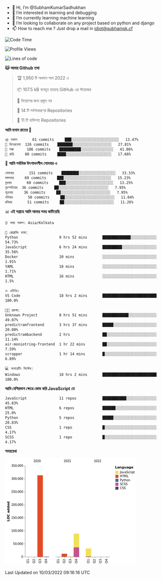 - 👋 Hi, I’m @SubhamKumarSadhukhan
- 👀 I’m interested in learning and debugging
- 🌱 I’m currently learning machine learning
- 💞️ I’m looking to collaborate on any project based on python and django
- 📫 How to reach me ?
      Just drop a mail in idiot@subhamsk.cf

<!---
SubhamKumarSadhukhan/SubhamKumarSadhukhan is a ✨ special ✨ repository because its `README.md` (this file) appears on your GitHub profile.
You can click the Preview link to take a look at your changes.
--->


<!--START_SECTION:waka-->
![Code Time](http://img.shields.io/badge/Code%20Time-240%20hrs%2045%20mins-blue)

![Profile Views](http://img.shields.io/badge/%E0%A6%AA%E0%A7%8D%E0%A6%B0%E0%A7%8B%E0%A6%AB%E0%A6%BE%E0%A6%87%E0%A6%B2%20%E0%A6%A6%E0%A6%B0%E0%A7%8D%E0%A6%B6%E0%A6%A8-0-blue)

![Lines of code](https://img.shields.io/badge/%E0%A6%B9%E0%A7%8D%E0%A6%AF%E0%A6%BE%E0%A6%B2%E0%A7%8B%20%E0%A6%93%E0%A6%AF%E0%A6%BC%E0%A6%BE%E0%A6%B0%E0%A7%8D%E0%A6%B2%E0%A7%8D%E0%A6%A1%20%E0%A6%A5%E0%A7%87%E0%A6%95%E0%A7%87%20%E0%A6%86%E0%A6%AE%E0%A6%BF%20%E0%A6%B2%E0%A6%BF%E0%A6%96%E0%A7%87%E0%A6%9B%E0%A6%BF-448%20Thousand%20%E0%A6%95%E0%A7%8B%E0%A6%A1%E0%A7%87%E0%A6%B0%20%E0%A6%B2%E0%A6%BE%E0%A6%87%E0%A6%A8-blue)

**🐱 আমার Github তথ্য** 

> 🏆 1,950 টি অবদান সাল 2022 এ
 > 
> 📦 107.5 kB ব্যবহৃত হয়েছে GitHub এর স্টরেজের 
 > 
> 🚫 নিয়োগের জন্য প্রস্তুত নয়
 > 
> 📜 14 টি সর্বসাধারণের Repositories 
 > 
> 🔑 11 টি ব্যক্তিগত Repositories  
 > 
**আমি হলাম রাতের 🦉** 

```text
🌞 সকাল       61 commits     ███░░░░░░░░░░░░░░░░░░░░░░   13.47% 
🌆 দিনেরবেলা  126 commits    ███████░░░░░░░░░░░░░░░░░░   27.81% 
🌃 সন্ধা      186 commits    ██████████░░░░░░░░░░░░░░░   41.06% 
🌙 রাত্রি     80 commits     ████░░░░░░░░░░░░░░░░░░░░░   17.66%

```
📅 **আমি সর্বাধিক উৎপাদনশীল সোমবার এ** 

```text
সোমবার       151 commits    ████████░░░░░░░░░░░░░░░░░   33.33% 
মঙ্গলবার     69 commits     ███░░░░░░░░░░░░░░░░░░░░░░   15.23% 
বুধবার       60 commits     ███░░░░░░░░░░░░░░░░░░░░░░   13.25% 
বৃহস্পতিবার  36 commits     ██░░░░░░░░░░░░░░░░░░░░░░░   7.95% 
শুক্রবার     36 commits     ██░░░░░░░░░░░░░░░░░░░░░░░   7.95% 
শনিবার       50 commits     ██░░░░░░░░░░░░░░░░░░░░░░░   11.04% 
রবিবার       51 commits     ██░░░░░░░░░░░░░░░░░░░░░░░   11.26%

```


📊 **এই সপ্তাহে আমি আমার সময় কাটিয়েছি** 

```text
⌚︎ সময় অঞ্চল: Asia/Kolkata

💬 প্রোগ্রামিং ভাষা: 
Python                   9 hrs 52 mins       █████████████░░░░░░░░░░░░   54.73% 
JavaScript               6 hrs 24 mins       █████████░░░░░░░░░░░░░░░░   35.56% 
Docker                   20 mins             ░░░░░░░░░░░░░░░░░░░░░░░░░   1.91% 
YAML                     18 mins             ░░░░░░░░░░░░░░░░░░░░░░░░░   1.71% 
HTML                     16 mins             ░░░░░░░░░░░░░░░░░░░░░░░░░   1.5%

🔥 এডিটর: 
VS Code                  18 hrs 2 mins       █████████████████████████   100.0%

🐱‍💻 প্রকল্ম: 
Unknown Project          8 hrs 51 mins       ████████████░░░░░░░░░░░░░   49.07% 
predictramfrontend       3 hrs 37 mins       █████░░░░░░░░░░░░░░░░░░░░   20.08% 
predictrambackend        2 hrs               ██░░░░░░░░░░░░░░░░░░░░░░░   11.14% 
air-moniotring-frontend  1 hr 22 mins        ██░░░░░░░░░░░░░░░░░░░░░░░   7.59% 
scrapper                 1 hr 14 mins        █░░░░░░░░░░░░░░░░░░░░░░░░   6.89%

💻 অপারেটিং সিস্টেম: 
Windows                  18 hrs 2 mins       █████████████████████████   100.0%

```

**আমি বেশিরভাগ ক্ষেত্রে কোড করি JavaScript তে** 

```text
JavaScript               11 repos            ███████████░░░░░░░░░░░░░░   45.83% 
HTML                     6 repos             ██████░░░░░░░░░░░░░░░░░░░   25.0% 
Python                   5 repos             █████░░░░░░░░░░░░░░░░░░░░   20.83% 
CSS                      1 repo              █░░░░░░░░░░░░░░░░░░░░░░░░   4.17% 
SCSS                     1 repo              █░░░░░░░░░░░░░░░░░░░░░░░░   4.17%

```


**সময়রেখা**

![Chart not found](https://raw.githubusercontent.com/SubhamKumarSadhukhan/SubhamKumarSadhukhan/main/charts/bar_graph.png) 


 Last Updated on 10/03/2022 09:16:16 UTC
<!--END_SECTION:waka-->
